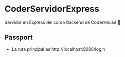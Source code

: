 # CoderServidorExpress
Servidor en Express del curso Backend de CoderHouse 🚀

## Passport

- La ruta principal es http://localhost:8080/login

